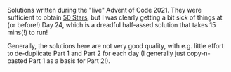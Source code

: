 Solutions written during the "live" Advent of Code 2021.  They were sufficient to obtain [50 Stars](advent-of-code-2021-50-stars.png), but I was clearly getting a bit sick of things at (or before!) Day 24, which is a dreadful half-assed solution that takes 15 mins(!) to run!

Generally, the solutions here are not very good quality, with e.g. little effort to de-duplicate Part 1 and Part 2 for each day (I generally just copy-n-pasted Part 1 as a basis for Part 2!).
